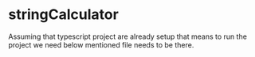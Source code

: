 # stringCalculator

Assuming that typescript project are already setup that means to run the project we need below mentioned file needs to be there.
